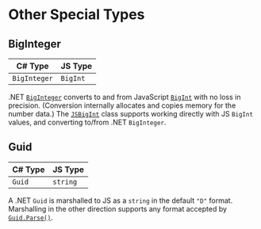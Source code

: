 # Other Special Types

## BigInteger

| C# Type      | JS Type  |
|--------------|----------|
| `BigInteger` | `BigInt` |

.NET [`BigInteger`](https://learn.microsoft.com/en-us/dotnet/api/system.numerics.biginteger)
converts to and from JavaScript
[`BigInt`](https://developer.mozilla.org/en-US/docs/Web/JavaScript/Reference/Global_Objects/BigInt)
with no loss in precision. (Conversion internally allocates and copies memory for the number data.)
The [`JSBigInt`](./dotnet/Microsoft.JavaScript.NodeApi/JSBigInt) class supports working directly
with JS `BigInt` values, and converting to/from .NET `BigInteger`.

## Guid

| C# Type | JS Type  |
|---------|----------|
| `Guid`  | `string` |

A .NET `Guid` is marshalled to JS as a `string` in the default `"D"` format. Marshalling in the
other direction supports any format accepted by
[`Guid.Parse()`](https://learn.microsoft.com/en-us/dotnet/api/system.guid.parse).
